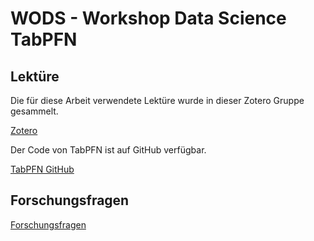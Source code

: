 # WODS - Workshop Data Science TabPFN

## Lektüre

Die für diese Arbeit verwendete Lektüre wurde in dieser Zotero Gruppe gesammelt.

[Zotero](https://www.zotero.org/groups/5950824/wods-tabpfn/library)

Der Code von TabPFN ist auf GitHub verfügbar.

[TabPFN GitHub](https://github.com/PriorLabs/TabPFN)

## Forschungsfragen

[Forschungsfragen](./forschungsfragen.md)
